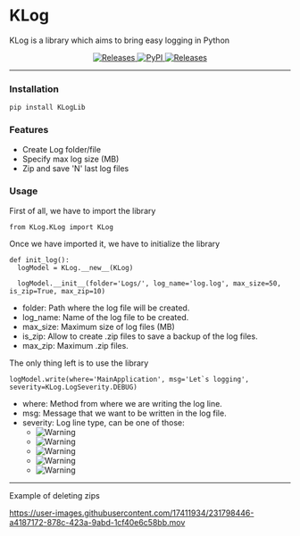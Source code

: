 # KLog

KLog is a library which aims to bring easy logging in Python

<p align="center">
  <a href="https://github.com/javifriasj/KLog/releases/">
    <img alt="Releases" src="https://img.shields.io/github/v/release/javifriasj/KLog?label=release&logo=DocuSign&logoColor=%23fff&style=for-the-badge" />
  </a>
  
  <a href="https://pypi.org/project/KLogLib/">
    <img alt="PyPI" src="https://img.shields.io/github/v/release/javifriasj/KLog?label=pypi&logo=pypi&logoColor=%23fff&style=for-the-badge" />
  </a>
  
  <a href="https://github.com/javifriasj/KLog/blob/main/LICENSE">
    <img alt="Releases" src="https://img.shields.io/static/v1?label=Licence&message=MIT&style=for-the-badge&logoColor=%23fff" />
  </a>
</p>

<hr>

### Installation

```
pip install KLogLib
```

### Features

- Create Log folder/file
- Specify max log size (MB)
- Zip and save 'N' last log files

### Usage

First of all, we have to import the library

```
from KLog.KLog import KLog
```

Once we have imported it, we have to initialize the library

```
def init_log():
  logModel = KLog.__new__(KLog)

  logModel.__init__(folder='Logs/', log_name='log.log', max_size=50, is_zip=True, max_zip=10)
```

- folder: Path where the log file will be created.
- log_name: Name of the log file to be created.
- max_size: Maximum size of log files (MB)
- is_zip: Allow to create .zip files to save a backup of the log files.
- max_zip: Maximum .zip files.

The only thing left is to use the library

```
logModel.write(where='MainApplication', msg='Let`s logging', severity=KLog.LogSeverity.DEBUG)
```

- where: Method from where we are writing the log line.
- msg: Message that we want to be written in the log file.
- severity: Log line type, can be one of those:
  - <img alt="Warning" src="https://img.shields.io/badge/WARNING-yellow"/>
  - <img alt="Warning" src="https://img.shields.io/badge/DEBUG-green"/>
  - <img alt="Warning" src="https://img.shields.io/badge/ERROR-red"/>
  - <img alt="Warning" src="https://img.shields.io/badge/CRITICAL-red"/>
  - <img alt="Warning" src="https://img.shields.io/badge/INFO-blue"/>

<hr>

Example of deleting zips



https://user-images.githubusercontent.com/17411934/231798446-a4187172-878c-423a-9abd-1cf40e6c58bb.mov


